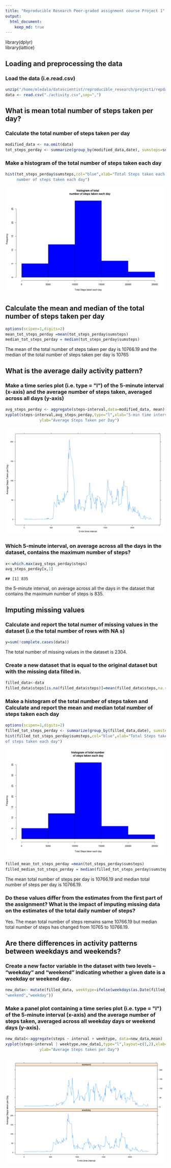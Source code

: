 ```yaml
---
title: "Reproducible Research Peer-graded assignment course Project 1"
output:
  html_document:
    keep_md: true
---
```

library(dplyr)  
library(lattice)



##  Loading and preprocessing the data
### Load the data (i.e.read.csv)

```r
unzip("/home/mledala/datascientist/reproducible_research/project1/repdata_data_activity.zip")
data <- read.csv("./activity.csv",sep=",")
```

## What is mean total number of steps taken per day?
### Calculate the total number of steps taken per day

```r
modified_data <- na.omit(data)
tot_steps_perday <- summarize(group_by(modified_data,date), sumsteps=sum(steps))
```

### Make a histogram of the total number of steps taken each day

```r
hist(tot_steps_perday$sumsteps,col="blue",xlab="Total Steps taken each day", main="histogram of total 
     number of steps taken each day")
```

![](Figs/unnamed-chunk-3-1.png)<!-- -->

## Calculate the mean and median of the total number of steps taken per day

```r
options(scipen=1,digits=2)
mean_tot_steps_perday =mean(tot_steps_perday$sumsteps)
median_tot_steps_perday = median(tot_steps_perday$sumsteps)
```

The mean of the total number of steps taken per day is 10766.19 and the median of the total number
of steps taken per day is 10765 

## What is the average daily activity pattern?
### Make a time series plot (i.e. type = "l") of the 5-minute interval (x-axis) and the average number of steps taken, averaged across all days (y-axis)

```r
avg_steps_perday <- aggregate(steps~interval,data=modified_data, mean)
xyplot(steps~interval,avg_steps_perday,type="l",xlab="5-min time interval",
               ylab="Average Steps Taken per Day")
```

![](Figs/unnamed-chunk-5-1.png)<!-- -->

### Which 5-minute interval, on average across all the days in the dataset, contains the maximum number of steps?

```r
x<-which.max(avg_steps_perday$steps)
avg_steps_perday[x,1]
```

```
## [1] 835
```
the 5-minute interval, on average across all the days in the dataset that contains the maximum number of steps is 835.


## Imputing missing values
### Calculate and report the total numer of missing values in the dataset (i.e the total number of rows with NA s)

```r
y=sum(!complete.cases(data))
```
The total number of missing values in the dataset is 2304.

### Create a new dataset that is equal to the original dataset but with the missing data filled in.

```r
filled_data<-data
filled_data$steps[is.na(filled_data$steps)]=mean(filled_data$steps,na.rm=TRUE)
```

### Make a histogram of the total number of steps taken and Calculate and report the mean and median total number of steps taken each day

```r
options(scipen=1,digits=2)
filled_tot_steps_perday <- summarize(group_by(filled_data,date), sumsteps=sum(steps))
hist(filled_tot_steps_perday$sumsteps,col="blue",xlab="Total Steps taken each day", main="histogram of total number 
of steps taken each day")
```

![](Figs/unnamed-chunk-9-1.png)<!-- -->

```r
filled_mean_tot_steps_perday =mean(tot_steps_perday$sumsteps)
filled_median_tot_steps_perday = median(filled_tot_steps_perday$sumsteps)
```
The mean total number of steps per day is 10766.19 and median total number of steps per day 
is 10766.19.


### Do these values differ from the estimates from the first part of the assignment? What is the impact of imputing missing data on the estimates of the total daily number of steps?
Yes. The mean total number of steps remains same 10766.19 but median total number of steps has changed from 10765
to 10766.19.

## Are there differences in activity patterns between weekdays and weekends?
### Create a new factor variable in the dataset with two levels – “weekday” and “weekend” indicating whether a given date is a weekday or weekend day.

```r
new_data<- mutate(filled_data, weektype=ifelse(weekdays(as.Date(filled_data$date))=="Saturday" | weekdays(as.Date(filled_data$date))=="Sunday",
"weekend","weekday"))
```
### Make a panel plot containing a time series plot (i.e. type = "l") of the 5-minute interval (x-axis) and the average number of steps taken, averaged across all weekday days or weekend days (y-axis). 

```r
new_data1<-aggregate(steps ~ interval + weektype, data=new_data,mean)
xyplot(steps~interval | weektype,new_data1,type="l",layout=c(1,2),xlab="5-min time interval",
               ylab="Average Steps taken per Day")
```

![](Figs/unnamed-chunk-11-1.png)<!-- -->
